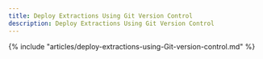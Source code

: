 ```yaml
---
title: Deploy Extractions Using Git Version Control
description: Deploy Extractions Using Git Version Control
---
```


{% include "articles/deploy-extractions-using-Git-version-control.md" %}